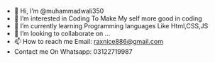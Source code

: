 - 👋 Hi, I’m @muhammadwali350
- 👀 I’m interested in Coding To Make My self more good in coding
- 🌱 I’m currently learning Programming languages Like Html,CSS,JS
- 💞️ I’m looking to collaborate on ...
- 📫 How to reach me Email: raxnice886@gmail.com
- Contact me On Whatsapp: 03122719987

<!---
muhammadwali350/muhammadwali350 is a ✨ special ✨ repository because its `README.md` (this file) appears on your GitHub profile.
You can click the Preview link to take a look at your changes.
--->
